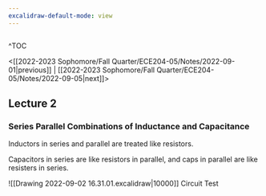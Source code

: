```yaml
---
excalidraw-default-mode: view
---
```


```toc

```

^TOC



<[[2022-2023 Sophomore/Fall Quarter/ECE204-05/Notes/2022-09-01|previous]] | [[2022-2023 Sophomore/Fall Quarter/ECE204-05/Notes/2022-09-05|next]]>
## Lecture 2
### Series Parallel Combinations of Inductance and Capacitance

Inductors in series and parallel are treated like resistors.

Capacitors in series are like resistors in parallel, and caps in parallel are like resisters in series.

![[Drawing 2022-09-02 16.31.01.excalidraw|10000]]
Circuit Test







